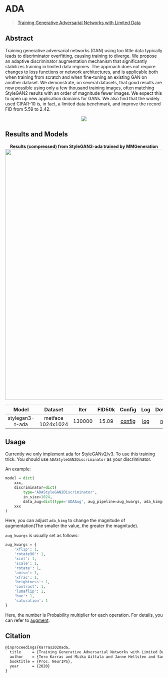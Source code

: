 # ADA

> [Training Generative Adversarial Networks with Limited Data](https://arxiv.org/pdf/2006.06676.pdf)

<!-- [ALGORITHM] -->

## Abstract

Training generative adversarial networks (GAN) using too little data typically leads to discriminator overfitting, causing training to diverge. We propose an adaptive discriminator augmentation mechanism that significantly stabilizes training in limited data regimes. The approach does not require changes to loss functions or network architectures, and is applicable both when training from scratch and when fine-tuning an existing GAN on another dataset. We demonstrate, on several datasets, that good results are now possible using only a few thousand training images, often matching StyleGAN2 results with an order of magnitude fewer images. We expect this to open up new application domains for GANs. We also find that the widely used CIFAR-10 is, in fact, a limited data benchmark, and improve the record FID from 5.59 to 2.42.

<!-- [IMAGE] -->

<div align=center>
<img src="https://user-images.githubusercontent.com/22982797/165902671-ee835ca5-3957-451e-8e7d-e3741d90e0b1.png"/>
</div>

## Results and Models

<div align="center">
  <b> Results (compressed) from StyleGAN3-ada trained by MMGeneration</b>
  <br/>
  <img src="https://user-images.githubusercontent.com/22982797/165905181-66d6b4e7-6d40-48db-8281-50ebd2705f64.png" width="800"/>
</div>

|      Model      |      Dataset      |  Iter  | FID50k |                        Config                        |                        Log                        |                        Download                         |
| :-------------: | :---------------: | :----: | :----: | :--------------------------------------------------: | :-----------------------------------------------: | :-----------------------------------------------------: |
| stylegan3-t-ada | metface 1024x1024 | 130000 | 15.09  | [config](https://github.com/open-mmlab/mmgeneration/tree/master/configs/styleganv3/stylegan3_t_ada_fp16_gamma6.6_metfaces_1024_b4x8.py) | [log](https://download.openmmlab.com/mmgen/stylegan3/stylegan3_t_ada_fp16_gamma6.6_metfaces_1024_b4x8_20220328_142211.log.json) | [model](https://download.openmmlab.com/mmgen/stylegan3/stylegan3_t_ada_fp16_gamma6.6_metfaces_1024_b4x8_best_fid_iter_130000_20220401_115101-f2ef498e.pth) |

## Usage

Currently we only implement ada for StyleGANv2/v3. To use this training trick. You should use `ADAStyleGAN2Discriminator` as your discriminator.

An example:

```python
model = dict(
    xxx,
    discriminator=dict(
        type='ADAStyleGAN2Discriminator',
        in_size=1024,
        data_aug=dict(type='ADAAug', aug_pipeline=aug_kwargs, ada_kimg=100)),
    xxx
)
```

Here, you can adjust `ada_kimg` to change the magnitude of augmentation(The smaller the value, the greater the magnitude).

`aug_kwargs` is usually set as follows:

```python
aug_kwargs = {
    'xflip': 1,
    'rotate90': 1,
    'xint': 1,
    'scale': 1,
    'rotate': 1,
    'aniso': 1,
    'xfrac': 1,
    'brightness': 1,
    'contrast': 1,
    'lumaflip': 1,
    'hue': 1,
    'saturation': 1
}
```

Here, the number is Probability multiplier for each operation. For details, you can refer to [augment](https://github.com/open-mmlab/mmgeneration/tree/master/mmgen/models/architectures/stylegan/ada/augment.py).

## Citation

```latex
@inproceedings{Karras2020ada,
  title     = {Training Generative Adversarial Networks with Limited Data},
  author    = {Tero Karras and Miika Aittala and Janne Hellsten and Samuli Laine and Jaakko Lehtinen and Timo Aila},
  booktitle = {Proc. NeurIPS},
  year      = {2020}
}
```
